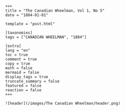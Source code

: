 
    +++
    title = "The Canadian Wheelman, Vol 1, No 5"
    date = "1884-01-01"

    template = "post.html"

    [taxonomies]
    tags = ["CANADIAN WHEELMAN", "1884"]

    [extra]
    lang = "en"
    toc = true
    comment = true
    copy = true
    math = false
    mermaid = false
    display_tags = true
    truncate_summary = false
    featured = false
    reaction = false
    +++

    ![header](/images/The Canadian Wheelman/header.png)

    